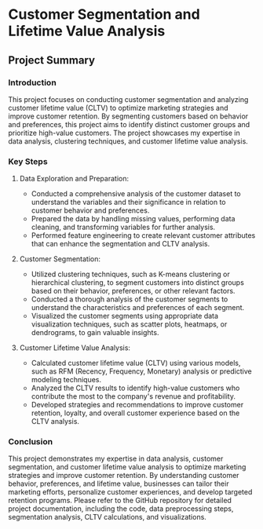 # Customer Segmentation and Lifetime Value Analysis

## Project Summary

### Introduction
This project focuses on conducting customer segmentation and analyzing customer lifetime value (CLTV) to optimize marketing strategies and improve customer retention. By segmenting customers based on behavior and preferences, this project aims to identify distinct customer groups and prioritize high-value customers. The project showcases my expertise in data analysis, clustering techniques, and customer lifetime value analysis.

### Key Steps

1. Data Exploration and Preparation:
   - Conducted a comprehensive analysis of the customer dataset to understand the variables and their significance in relation to customer behavior and preferences.
   - Prepared the data by handling missing values, performing data cleaning, and transforming variables for further analysis.
   - Performed feature engineering to create relevant customer attributes that can enhance the segmentation and CLTV analysis.

2. Customer Segmentation:
   - Utilized clustering techniques, such as K-means clustering or hierarchical clustering, to segment customers into distinct groups based on their behavior, preferences, or other relevant factors.
   - Conducted a thorough analysis of the customer segments to understand the characteristics and preferences of each segment.
   - Visualized the customer segments using appropriate data visualization techniques, such as scatter plots, heatmaps, or dendrograms, to gain valuable insights.

3. Customer Lifetime Value Analysis:
   - Calculated customer lifetime value (CLTV) using various models, such as RFM (Recency, Frequency, Monetary) analysis or predictive modeling techniques.
   - Analyzed the CLTV results to identify high-value customers who contribute the most to the company's revenue and profitability.
   - Developed strategies and recommendations to improve customer retention, loyalty, and overall customer experience based on the CLTV analysis.

### Conclusion
This project demonstrates my expertise in data analysis, customer segmentation, and customer lifetime value analysis to optimize marketing strategies and improve customer retention. By understanding customer behavior, preferences, and lifetime value, businesses can tailor their marketing efforts, personalize customer experiences, and develop targeted retention programs. Please refer to the GitHub repository for detailed project documentation, including the code, data preprocessing steps, segmentation analysis, CLTV calculations, and visualizations.
